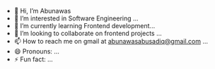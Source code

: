 - 👋 Hi, I’m Abunawas
- 👀 I’m interested in Software Engineering ...
- 🌱 I’m currently learning Frontend development...
- 💞️ I’m looking to collaborate on frontend projects ...
- 📫 How to reach me on gmail at abunawasabusadiq@gmail.com ...
- 😄 Pronouns: ...
- ⚡ Fun fact: ...

<!---
abunawas-study/abunawas-study is a ✨ special ✨ repository because its `README.md` (this file) appears on your GitHub profile.
You can click the Preview link to take a look at your changes.
--->
